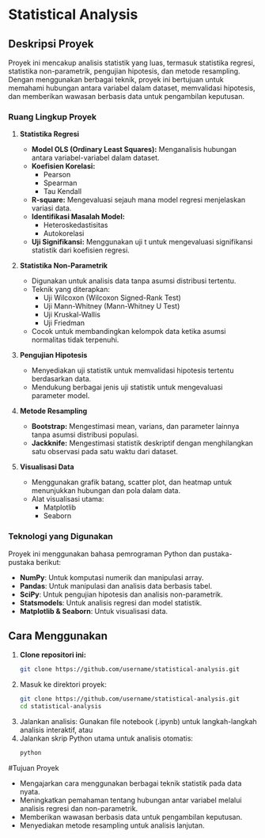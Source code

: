 # Statistical Analysis

## Deskripsi Proyek
Proyek ini mencakup analisis statistik yang luas, termasuk statistika regresi, statistika non-parametrik, pengujian hipotesis, dan metode resampling. Dengan menggunakan berbagai teknik, proyek ini bertujuan untuk memahami hubungan antara variabel dalam dataset, memvalidasi hipotesis, dan memberikan wawasan berbasis data untuk pengambilan keputusan.

### Ruang Lingkup Proyek
1. **Statistika Regresi**
   - **Model OLS (Ordinary Least Squares):** Menganalisis hubungan antara variabel-variabel dalam dataset.
   - **Koefisien Korelasi:**
     - Pearson
     - Spearman
     - Tau Kendall
   - **R-square:** Mengevaluasi sejauh mana model regresi menjelaskan variasi data.
   - **Identifikasi Masalah Model:**
     - Heteroskedastisitas
     - Autokorelasi
   - **Uji Signifikansi:** Menggunakan uji t untuk mengevaluasi signifikansi statistik dari koefisien regresi.

2. **Statistika Non-Parametrik**
   - Digunakan untuk analisis data tanpa asumsi distribusi tertentu.
   - Teknik yang diterapkan:
     - Uji Wilcoxon (Wilcoxon Signed-Rank Test)
     - Uji Mann-Whitney (Mann-Whitney U Test)
     - Uji Kruskal-Wallis
     - Uji Friedman
   - Cocok untuk membandingkan kelompok data ketika asumsi normalitas tidak terpenuhi.

3. **Pengujian Hipotesis**
   - Menyediakan uji statistik untuk memvalidasi hipotesis tertentu berdasarkan data.
   - Mendukung berbagai jenis uji statistik untuk mengevaluasi parameter model.

4. **Metode Resampling**
   - **Bootstrap:** Mengestimasi mean, varians, dan parameter lainnya tanpa asumsi distribusi populasi.
   - **Jackknife:** Mengestimasi statistik deskriptif dengan menghilangkan satu observasi pada satu waktu dari dataset.

5. **Visualisasi Data**
   - Menggunakan grafik batang, scatter plot, dan heatmap untuk menunjukkan hubungan dan pola dalam data.
   - Alat visualisasi utama:
     - Matplotlib
     - Seaborn

### Teknologi yang Digunakan
Proyek ini menggunakan bahasa pemrograman Python dan pustaka-pustaka berikut:
- **NumPy**: Untuk komputasi numerik dan manipulasi array.
- **Pandas**: Untuk manipulasi dan analisis data berbasis tabel.
- **SciPy**: Untuk pengujian hipotesis dan analisis non-parametrik.
- **Statsmodels**: Untuk analisis regresi dan model statistik.
- **Matplotlib & Seaborn**: Untuk visualisasi data.

## Cara Menggunakan
1. **Clone repositori ini:**
   ```bash
   git clone https://github.com/username/statistical-analysis.git
2. Masuk ke direktori proyek:
   ```bash
   git clone https://github.com/username/statistical-analysis.git
   cd statistical-analysis
3. Jalankan analisis:
Gunakan file notebook (.ipynb) untuk langkah-langkah analisis interaktif, atau
4. Jalankan skrip Python utama untuk analisis otomatis:
   ```bash
   python

#Tujuan Proyek
- Mengajarkan cara menggunakan berbagai teknik statistik pada data nyata.
- Meningkatkan pemahaman tentang hubungan antar variabel melalui analisis regresi dan non-parametrik.
- Memberikan wawasan berbasis data untuk pengambilan keputusan.
- Menyediakan metode resampling untuk analisis lanjutan.
